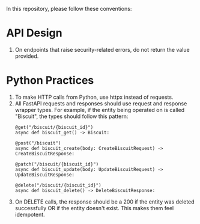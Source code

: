 In this repository, please follow these conventions:

# API Design

1. On endpoints that raise security-related errors, do not return the value provided.

# Python Practices

1. To make HTTP calls from Python, use httpx instead of requests.
2. All FastAPI requests and responses should use request and response wrapper types. For example, if the entity being
   operated on is called "Biscuit", the types should follow this pattern:
   ```
   @get("/biscuit/{biscuit_id}")
   async def biscuit_get() -> Biscuit:

   @post("/biscuit")
   async def biscuit_create(body: CreateBiscuitRequest) -> CreateBiscuitResponse:

   @patch("/biscuit/{biscuit_id}")
   async def biscuit_update(body: UpdateBiscuitRequest) -> UpdateBiscuitResponse:

   @delete("/biscuit/{biscuit_id}")
   async def biscuit_delete() -> DeleteBiscuitResponse:
   ```
3. On DELETE calls, the response should be a 200 if the entity was deleted successfully OR if the entity doesn't exist.
   This makes them feel idempotent.
